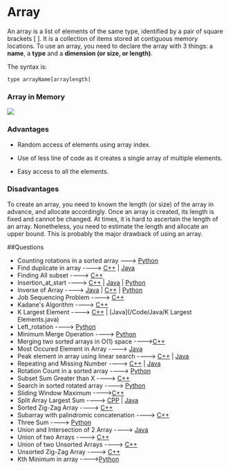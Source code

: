 # Array

An array is a list of elements of the same type, identified by a pair of square brackets [ ]. It is a collection of items stored at contiguous memory locations. To use an array, you need to declare the array with 3 things: a **name**, a **type** and a **dimension (or size, or length)**.

The syntax is:

`type arrayName[arraylength]`

### Array in Memory

![](https://media.geeksforgeeks.org/wp-content/uploads/array-2.png)

### Advantages

- Random access of elements using array index.

- Use of less line of code as it creates a single array of multiple elements.

- Easy access to all the elements.

### Disadvantages

To create an array, you need to known the length (or size) of the array in advance, and allocate accordingly. Once an array is created, its length is fixed and cannot be changed. At times, it is hard to ascertain the length of an array. Nonetheless, you need to estimate the length and allocate an upper bound. This is probably the major drawback of using an array.

##Questions

 * Counting rotations in a sorted array ---> [Python](/Code/Python/Count_of_rotations.py)
 * Find duplicate in array ----> [C++](/Code/C++/Duplicate_in_array.cpp) | [Java](/Code/Java/dublicate.java)
 * Finding All subset ----> [C++](/Code/C++/Finding_all_subset.cpp)
 * Insertion_at_start ----> [C++](/Code/C++/insertion_at_start.cpp) | [Java](/Code/Java/insertion_at_start.java) | [Python](/Code/Python/insertion_at_start.py)
 * Inverse of Array ----> [Java](/Code/Java/inverseofarray.java) | [C++](Code/C++/inverse_of_an_array.cpp) | [Python](/Code/Python/inverseArray.py)
 * Job Sequencing Problem ----> [C++](/Code/C++/job_sequencing_problem.cpp)
 * Kadane's Algorithm ----> [C++](/Code/C++/kadane_algo.cpp) 
 * K Largest Element  ----> [C++](/Code/C++/K_largest_element.cpp) | [Java](/Code/Java/K Largest Elements.java)
 * Left_rotation ----> [Python](/Code/Python/left_rotation.py)
 * Minimum Merge Operation ----> [Python](/Code/Python/merge_to_palindrome.py)
 * Merging two sorted arrays in O(1) space ---->[C++](/Code/C++/merge_in_constant_space.cpp) 
 * Most Occured Element in Array ----> [Java](/Code/Java/mostoccured.java)
 * Peak element in array using linear search ----> [C++](/Code/C++/peak_value_linear_search.cpp) | [Java](/Code/Java/peakvalueinarray.java)
 * Repeating and Missing Number ----> [C++](/Code/C++/repeating_and_missing_number.cpp) | [Java](/Code/Java/Repeating_And_Missing_Number.java)
 * Rotation Count in a sorted array ----> [Python](/Code/Python/RotationCount.py)
 * Subset Sum Greater than X ----> [C++](/Code/C++/subset_sum.cpp) 
 * Search in sorted rotated array ----> [Python](/Code/Python/search_in_sorted_rotated_array.py)
 * Sliding Window Maximum ---->[C++](/Code/C++/Sliding_Window_Maximum.cpp)
 * Split Array Largest Sum ----> [CPP](/Code/Java/splitarraylargestsum.cpp) | [Java](/Code/Java/splitarraylargestsum.java) 
 * Sorted Zig-Zag Array ----> [C++](/Code/C++/sorted_zig_zag_array.cpp)
 * Subarray with palindromic concatenation ----> [C++](/Code/C++/subarray_palindrome_concat.cpp)
 * Three Sum ----> [Python](/Code/Python/Three_Sum.py)
 * Union and Intersection of 2 Array ----> [Java](/Code/Java/unionANDinter.java)
 * Union of two Arrays ----> [C++](Code/C++/Union_of_two_unsorted_array.cpp)
 * Union of two Unsorted Arrays ----> [C++](/Code/C++/Union_of_two_unsorted_array.cpp) 
 * Unsorted Zig-Zag Array ----> [C++](/Code/C++/unsorted_zig_zag_array.cpp) 
 * Kth Minimum in array ---->[Python](/Code/Python/Kth_Minimum_in_Array.py)

